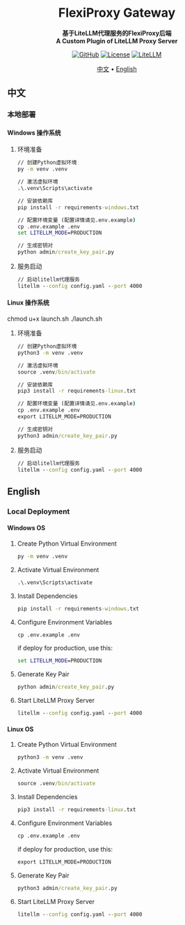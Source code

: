 <h1 align="center">FlexiProxy Gateway</h1>
<p align="center">
  <strong>基于LiteLLM代理服务的FlexiProxy后端</strong>
  <br/>
  <strong>A Custom Plugin of LiteLLM Proxy Server</strong>
</p>

<div align="center">

[![GitHub](https://img.shields.io/badge/FlexiProxy-0.7.0-blue?logo=github)](https://github.com/SanChai20/Flexi-Proxy)
[![License](https://img.shields.io/badge/License-MIT-green.svg)](LICENSE.md)
[![LiteLLM](https://img.shields.io/badge/LiteLLM-Docs-orange?logo=litellm)](https://docs.litellm.ai/docs/simple_proxy)

</div>

<p align="center">
  <a href="#-中文">中文</a> •
  <a href="#-english">English</a>
</p>





## 中文

### 本地部署

#### **Windows 操作系统**

1. 环境准备
    ```cmd
    // 创建Python虚拟环境
    py -m venv .venv    

    // 激活虚拟环境
    .\.venv\Scripts\activate 

    // 安装依赖库
    pip install -r requirements-windows.txt

    // 配置环境变量 (配置详情请见.env.example)
    cp .env.example .env
    set LITELLM_MODE=PRODUCTION

    // 生成密钥对
    python admin/create_key_pair.py
    ```
2. 服务启动
    ```cmd
    // 启动litellm代理服务
    litellm --config config.yaml --port 4000
    ```

#### **Linux 操作系统**

chmod u+x launch.sh
./launch.sh


1. 环境准备
    ```cmd
    // 创建Python虚拟环境
    python3 -m venv .venv

    // 激活虚拟环境
    source .venv/bin/activate

    // 安装依赖库
    pip3 install -r requirements-linux.txt

    // 配置环境变量 (配置详情请见.env.example)
    cp .env.example .env
    export LITELLM_MODE=PRODUCTION

    // 生成密钥对
    python3 admin/create_key_pair.py
    ```
2. 服务启动
    ```cmd
    // 启动litellm代理服务
    litellm --config config.yaml --port 4000
    ```


## English

### Local Deployment


#### **Windows OS**







1. Create Python Virtual Environment

    ```cmd
    py -m venv .venv
    ```

2. Activate Virtual Environment
   
   ```cmd
   .\.venv\Scripts\activate
   ```

3. Install Dependencies

    ```cmd
    pip install -r requirements-windows.txt
    ```

4. Configure Environment Variables

    ```cmd
    cp .env.example .env
    ```

    if deploy for production, use this:
    ```cmd
    set LITELLM_MODE=PRODUCTION
    ```

5. Generate Key Pair

    ```cmd
    python admin/create_key_pair.py
    ```

6. Start LiteLLM Proxy Server

    ```cmd
    litellm --config config.yaml --port 4000 
    ```



#### **Linux OS**


1. Create Python Virtual Environment

    ```cmd
    python3 -m venv .venv
    ```

2. Activate Virtual Environment
   
   ```cmd
   source .venv/bin/activate
   ```

3. Install Dependencies

    ```cmd
    pip3 install -r requirements-linux.txt
    ```

4. Configure Environment Variables

    ```cmd
    cp .env.example .env
    ```

    if deploy for production, use this:
    ```cmd
    export LITELLM_MODE=PRODUCTION
    ```

5. Generate Key Pair

    ```cmd
    python3 admin/create_key_pair.py
    ```

6. Start LiteLLM Proxy Server

    ```cmd
    litellm --config config.yaml --port 4000
    ```